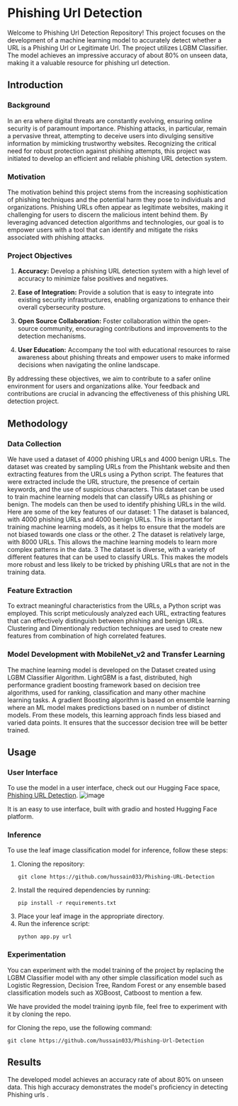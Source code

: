 # Phishing Url Detection
Welcome to Phishing Url Detection Repository! This project focuses on the development of a machine learning model to accurately detect whether a URL is a Phishing Url or Legitimate Url. The project utilizes LGBM Classifier. The model achieves an impressive accuracy of about 80% on unseen data, making it a valuable resource for phishing url detection.

## Introduction

### Background
In an era where digital threats are constantly evolving, ensuring online security is of paramount importance. Phishing attacks, in particular, remain a pervasive threat, attempting to deceive users into divulging sensitive information by mimicking trustworthy websites. Recognizing the critical need for robust protection against phishing attempts, this project was initiated to develop an efficient and reliable phishing URL detection system.

### Motivation

The motivation behind this project stems from the increasing sophistication of phishing techniques and the potential harm they pose to individuals and organizations. Phishing URLs often appear as legitimate websites, making it challenging for users to discern the malicious intent behind them. By leveraging advanced detection algorithms and technologies, our goal is to empower users with a tool that can identify and mitigate the risks associated with phishing attacks.

### Project Objectives

1. **Accuracy:** Develop a phishing URL detection system with a high level of accuracy to minimize false positives and negatives.
   
2. **Ease of Integration:** Provide a solution that is easy to integrate into existing security infrastructures, enabling organizations to enhance their overall cybersecurity posture.

3. **Open Source Collaboration:** Foster collaboration within the open-source community, encouraging contributions and improvements to the detection mechanisms.

4. **User Education:** Accompany the tool with educational resources to raise awareness about phishing threats and empower users to make informed decisions when navigating the online landscape.

By addressing these objectives, we aim to contribute to a safer online environment for users and organizations alike. Your feedback and contributions are crucial in advancing the effectiveness of this phishing URL detection project.

## Methodology

### Data Collection

We have used a dataset of 4000 phishing URLs and 4000 benign URLs. The dataset 
was created by sampling URLs from the Phishtank website and then extracting 
features from the URLs using a Python script. The features that were extracted include 
the URL structure, the presence of certain keywords, and the use of suspicious 
characters.
This dataset can be used to train machine learning models that can classify URLs as 
phishing or benign. The models can then be used to identify phishing URLs in the 
wild.
Here are some of the key features of our dataset:
1 The dataset is balanced, with 4000 phishing URLs and 4000 benign URLs. This is 
important for training machine learning models, as it helps to ensure that the 
models are not biased towards one class or the other.
2 The dataset is relatively large, with 8000 URLs. This allows the machine learning 
models to learn more complex patterns in the data.
3 The dataset is diverse, with a variety of different features that can be used to 
classify URLs. This makes the models more robust and less likely to be tricked by 
phishing URLs that are not in the training data.

### Feature Extraction
To extract meaningful characteristics from the URLs, a Python script was employed. 
This script meticulously analyzed each URL, extracting features that can effectively 
distinguish between phishing and benign URLs.
Clustering and Dimentionaly reduction techniques are used to create new features from combination of high correlated features.

### Model Development with MobileNet_v2 and Transfer Learning
The machine learning model is developed on the Dataset created using LGBM Classifier Algorithm. LightGBM is a fast, distributed, high performance gradient boosting framework based on decision tree algorithms, used for ranking, classification and many other machine learning tasks. A gradient Boosting algorithm is based on ensemble learning where an ML model makes predictions based on n number of distinct models. From these models, this learning approach finds less biased and varied data points. It ensures that the successor decision tree will be better trained.

## Usage

### User Interface
To use the model in a user interface, check out our Hugging Face space,
[Phishing URL Detection](https://huggingface.co/spaces/Hussain033/Phishing-URL-Detection).
![image](https://github.com/hussain033/Phishing-Url-Detection/assets/83116894/deeb0c75-7b0c-4df6-9b98-6a4ef70aa9ad)



It is an easy to use interface, built with gradio and hosted Hugging Face platform. 

### Inference
To use the leaf image classification model for inference, follow these steps:

1. Cloning the repository: 
   ```
   git clone https://github.com/hussain033/Phishing-URL-Detection
   ```
3. Install the required dependencies by running:
   ```
   pip install -r requirements.txt
   ```
4. Place your leaf image in the appropriate directory.
5. Run the inference script:
   ```
   python app.py url
   ```

### Experimentation
You can experiment with the model training of the project by replacing the LGBM Classifier model with any other  simple classification model such as Logistic Regression, Decision Tree, Random Forest or any ensemble based classification models such as XGBoost, Catboost to mention a few. 

We have provided the model training ipynb file, feel free to experiment with it by cloning the repo.

for Cloning the repo, use the following command:
``` 
git clone https://github.com/hussain033/Phishing-Url-Detection
```

## Results

The developed model achieves an accuracy rate of about 80% on unseen data. This high accuracy demonstrates the model's proficiency in detecting Phishing urls . 
